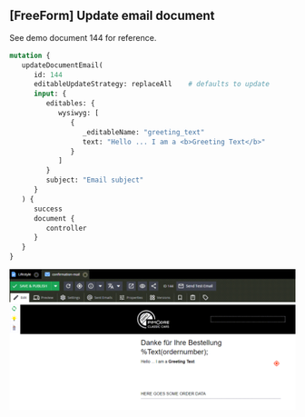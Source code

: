 ## [FreeForm] Update email document

See demo document 144 for reference.

```graphql
mutation {
   updateDocumentEmail(
      id: 144
      editableUpdateStrategy: replaceAll    # defaults to update
      input: {
         editables: {
            wysiwyg: [
               {
                  _editableName: "greeting_text"
                  text: "Hello ... I am a <b>Greeting Text</b>"
               }
            ]
         }
         subject: "Email subject"
      }
   ) {
      success
      document {
         controller
      }
   }
}
```

![Grid](../../../img/graphql/document_updateemail_mutation.png)